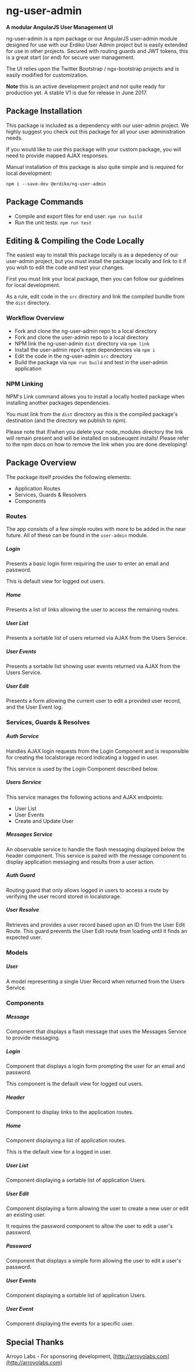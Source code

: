 # ng-user-admin

**A modular AngularJS User Management UI**

ng-user-admin is a npm package or our AngularJS user-admin module designed for use with our Erdiko User Admin project but is easily extended for use in other projects. Secured with routing guards and JWT tokens, this is a great start (or end) for secure user management.

The UI relies upon the Twitter Bootstrap / ngx-bootstrap projects and is easily modified for customization.

**Note** this is an active development project and not quite ready for production yet.  A stable V1 is due for release in June 2017.


Package Installation
------------

This package is included as a dependency with our user-admin project. We highly suggest you check out this package for all your user administration needs. 

If you would like to use this package with your custom package, you will need to provide mapped AJAX responses.

Manual installation of this package is also quite simple and is required for local development:

`npm i --save-dev @erdiko/ng-user-admin`


## Package Commands

* Compile and export files for end user: `npm run build`
* Run the unit tests: `npm run test`


## Editing & Compiling the Code Locally

The easiest way to install this package locally is as a depedency of our user-admin project, but you must install the package locally and link to it if you wish to edit the code and test your changes.

First you must link your local package, then you can follow our guidelines for local development.

As a rule, edit code in the `src` directory and link the compiled bundle from the `dist` directory. 

### Workflow Overview

* Fork and clone the ng-user-admin repo to a local directory
* Fork and clone the user-admin repo to a local directory
* NPM link the ng-user-admin `dist` directory via `npm link`
* Install the user-admin repo's npm dependencies via `npm i`
* Edit the code in the ng-user-admin `src` directory
* Build the package via `npm run build` and test in the user-admin application

### NPM Linking

NPM's Link command allows you to install a locally hosted package when installing another packages dependencies.

You must link from the `dist` directory as this is the compiled package's destination (and the directory we publish to npm).

Please note that if/when you delete your node_modules directory the link will remain present and will be installed on subseuqent installs! Please refer to the npm docs on how to remove the link when you are done developing!

## Package Overview

The package itself provides the following elements:

* Application Routes
* Services, Guards & Resolvers
* Components

### Routes

The app consists of a few simple routes with more to be added in the near future. All of these can be found in the `user-admin` module.

##### Login

Presents a basic login form requiring the user to enter an email and password.

This is default view for logged out users. 

##### Home

Presents a list of links allowing the user to access the remaining routes. 

##### User List

Presents a sortable list of users returned via AJAX from the Users Service.

##### User Events

Presents a sortable list showing user events returned via AJAX from the Users Service.

##### User Edit

Presents a form allowing the current user to edit a provided user record, and the User Event log.

### Services, Guards & Resolves

##### Auth Service

Handles AJAX login requests from the Login Component and is responsible for creating the localstorage record indicating a logged in user.

This service is used by the Login Component described below.

##### Users Service

This service manages the following actions and AJAX endpoints:

* User List
* User Events
* Create and Update User

##### Messages Service

An observable service to handle the flash messaging displayed below the header component. This service is paired with the message component to display application messaging and results from a user action.

##### Auth Guard

Routing guard that only allows logged in users to access a route by verifying the user record stored in localstorage.

##### User Resolve

Retrieves and provides a user record based upon an ID from the User Edit Route. This guard prevents the User Edit route from loading until it finds an expected user.

### Models

##### User

A model representing a single User Record when returned from the Users Service.

### Components

##### Message

Component that displays a flash message that uses the Messages Service to provide messaging.

##### Login

Component that displays a login form prompting the user for an email and password. 

This component is the default view for logged out users.

##### Header

Component to display links to the application routes.

##### Home

Component displaying a list of application routes. 

This is the default view for a logged in user.

##### User List

Component displaying a sortable list of application Users.

##### User Edit

Component displaying a form allowing the user to create a new user or edit an existing user. 

It requires the password component to allow the user to edit a user's password.

##### Password

Component that displays a simple form allowing the user to edit a user's password.

##### User Events

Component displaying a sortable list of application Users.

##### User Event

Component displaying the events for a specific user.


Special Thanks
--------------

Arroyo Labs - For sponsoring development, [http://arroyolabs.com](http://arroyolabs.com)
